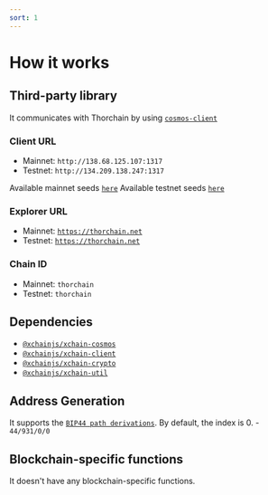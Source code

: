 ```yaml
---
sort: 1
---
```


# How it works

## Third-party library

It communicates with Thorchain by using [`cosmos-client`](https://github.com/cosmos-client/cosmos-client-ts)

### Client URL
* Mainnet: `http://138.68.125.107:1317`
* Testnet: `http://134.209.138.247:1317`

Available mainnet seeds [`here`](https://chaosnet-seed.thorchain.info/)
Available testnet seeds [`here`](https://testnet-seed.thorchain.info/)

### Explorer URL
* Mainnet: [`https://thorchain.net`](https://thorchain.net)
* Testnet: [`https://thorchain.net`](https://thorchain.net)

### Chain ID
* Mainnet: `thorchain`
* Testnet: `thorchain`

## Dependencies

* [`@xchainjs/xchain-cosmos`](http://docs.xchainjs.org/xchain-client/xchain-cosmos/how-to-use.html)
* [`@xchainjs/xchain-client`](http://docs.xchainjs.org/xchain-client/interface.html)
* [`@xchainjs/xchain-crypto`](http://docs.xchainjs.org/xchain-crypto/how-to-use.html)
* [`@xchainjs/xchain-util`](http://docs.xchainjs.org/xchain-util/how-to-use.html)

## Address Generation

It supports the [`BIP44 path derivations`](https://github.com/satoshilabs/slips/blob/master/slip-0044.md).
By default, the index is 0. - `44/931/0/0`

## Blockchain-specific functions

It doesn't have any blockchain-specific functions.
